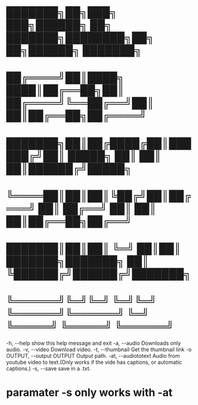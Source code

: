 # ███████╗██╗███╗   ███╗██████╗ ██╗     ███████╗████████╗██╗   ██╗██████╗ ███████╗      
# ██╔════╝██║████╗ ████║██╔══██╗██║     ██╔════╝╚══██╔══╝██║   ██║██╔══██╗██╔════╝      
# ███████╗██║██╔████╔██║██████╔╝██║     █████╗     ██║   ██║   ██║██████╔╝█████╗        
# ╚════██║██║██║╚██╔╝██║██╔═══╝ ██║     ██╔══╝     ██║   ██║   ██║██╔══██╗██╔══╝        
# ███████║██║██║ ╚═╝ ██║██║     ███████╗███████╗   ██║   ╚██████╔╝██████╔╝███████╗      
# ╚══════╝╚═╝╚═╝     ╚═╝╚═╝     ╚══════╝╚══════╝   ╚═╝    ╚═════╝ ╚═════╝ ╚══════╝

  -h, --help            show this help message and exit
  -a, --audio           Downloads only audio.
  -v, --video           Download video.
  -t, --thumbnail       Get the thumbnail link
  -o OUTPUT, --output OUTPUT
                        Output path.
  -at, --audiototext    Audio from youtube video to text.(Only works if the vide has captions, or automatic
                        captions.)
  -s, --save            save in a .txt.

# paramater -s only works with -at
